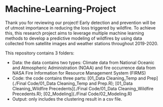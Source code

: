 # Machine-Learning-Project

Thank you for reviewing our project! Early detection and prevention will be of utmost importance in reducing the loss triggered by wildfire. To achieve this, this research project aims to leverage multiple machine learning methods to develop a predictive modeling of wildfires by using data collected from satellite images and weather stations throughout 2019-2020.

This repository contains 3 folders:

- Data: the data contains two types: Climate data from National Oceanic and Atmospheric Administration (NOAA)  and  fire occurrence data from NASA Fire Information for Resource Management System (FIRMS)
- Code: the code contains three parts: [01_Data Cleaning_Temp and Prep](./Final Code/01_Data Cleaning_Temp and Prep.R); [01_Data Cleaning_Wildfire Precedents](./Final Code/01_Data Cleaning_Wildfire Precedents.R); [02_Modeling](./Final Code/02_Modeling.R)
- Output: only includes the clustering result in a csv file.



